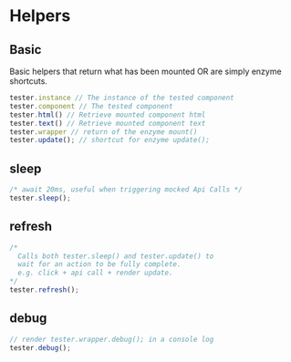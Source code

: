 # Helpers

## Basic

Basic helpers that return what has been mounted OR are simply enzyme shortcuts.

```js
tester.instance // The instance of the tested component
tester.component // The tested component
tester.html() // Retrieve mounted component html
tester.text() // Retrieve mounted component text
tester.wrapper // return of the enzyme mount()
tester.update(); // shortcut for enzyme update();
```

## sleep
```.js
/* await 20ms, useful when triggering mocked Api Calls */
tester.sleep();
```

## refresh
```.js
/*
  Calls both tester.sleep() and tester.update() to
  wait for an action to be fully complete.
  e.g. click + api call + render update.
*/
tester.refresh();
```

## debug
```.js
// render tester.wrapper.debug(); in a console log
tester.debug();
```
